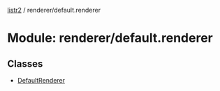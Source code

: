 [listr2](../README.md) / renderer/default.renderer

# Module: renderer/default.renderer

## Classes

- [DefaultRenderer](../classes/renderer_default_renderer.defaultrenderer.md)
